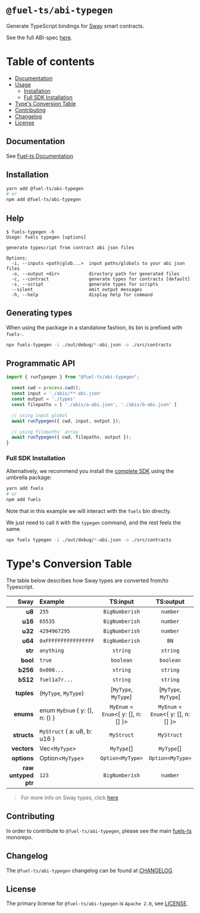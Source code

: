 # `@fuel-ts/abi-typegen`

Generate TypeScript bindings for [Sway](https://github.com/fuellabs/sway) smart contracts.

See the full ABI-spec [here](https://github.com/FuelLabs/fuel-specs/blob/master/src/protocol/abi/json_abi_format.md).

# Table of contents

- [Documentation](#documentation)
- [Usage](#usage)
  - [Installation](#installation)
  - [Full SDK Installation](#full-sdk-installation)
- [Type's Conversion Table](#types-conversion-table)
- [Contributing](#contributing)
- [Changelog](#changelog)
- [License](#license)

## Documentation

See [Fuel-ts Documentation](https://fuellabs.github.io/fuels-ts/packages/fuel-ts-abi-typegen/)

## Installation

```sh
yarn add @fuel-ts/abi-typegen
# or
npm add @fuel-ts/abi-typegen
```

## Help

```console
$ fuels-typegen -h
Usage: fuels typegen [options]

generate typescript from contract abi json files

Options:
  -i, --inputs <path|glob...>  input paths/globals to your abi json files
  -o, --output <dir>           directory path for generated files
  -c, --contract               generate types for contracts [default]
  -s, --script                 generate types for scripts
  --silent                     omit output messages
  -h, --help                   display help for command
```

## Generating types

When using the package in a standalone fashion, its bin is prefixed with `fuels-`.

```sh
npx fuels-typegen -i ./out/debug/*-abi.json -o ./src/contracts
```

## Programmatic API

```ts
import { runTypegen } from "@fuel-ts/abi-typegen";

  const cwd = process.cwd();
  const input = './abis/**-abi.json'
  const output = './types'
  const filepaths = [ './abis/a-abi.json', './abis/b-abi.json' ]

  // using input global
  await runTypegen({ cwd, input, output });

  // using filepaths' array
  await runTypegen({ cwd, filepaths, output });
}
```

### Full SDK Installation

Alternatively, we recommend you install the [complete SDK](https://github.com/FuelLabs/fuels-ts) using the umbrella package:

```sh
yarn add fuels
# or
npm add fuels
```

Note that in this example we will interact with the `fuels` bin directly.

We just need to call it with the `typegen` command, and the rest feels the same.

```sh
npx fuels typegen -i ./out/debug/*-abi.json -o ./src/contracts
```

# Type's Conversion Table

The table below describes how Sway types are converted from/to Typescript.

|                Sway | Example                        |              TS:input               |              TS:output              |
| ------------------: | :----------------------------- | :---------------------------------: | :---------------------------------: |
|              **u8** | `255`                          |           `BigNumberish`            |              `number`               |
|             **u16** | `65535`                        |           `BigNumberish`            |              `number`               |
|             **u32** | `4294967295`                   |           `BigNumberish`            |              `number`               |
|             **u64** | `0xFFFFFFFFFFFFFFFF `          |           `BigNumberish`            |                `BN`                 |
|             **str** | `anything`                     |              `string`               |              `string`               |
|            **bool** | `true`                         |              `boolean`              |              `boolean`              |
|            **b256** | `0x000...`                     |              `string`               |              `string`               |
|            **b512** | `fuel1a7r...`                  |              `string`               |              `string`               |
|          **tuples** | (`MyType`, `MyType`)           |        [`MyType`, `MyType`]         |        [`MyType`, `MyType`]         |
|           **enums** | enum `MyEnum` { y: (), n: () } | `MyEnum` = `Enum`<{ y: [], n: [] }> | `MyEnum` = `Enum`<{ y: [], n: [] }> |
|         **structs** | `MyStruct` { a: u8, b: u16 }   |             `MyStruct`              |             `MyStruct`              |
|         **vectors** | Vec<`MyType`>                  |             `MyType`[]              |             `MyType`[]              |
|         **options** | Option<`MyType`>               |          `Option<MyType>`           |          `Option<MyType>`           |
| **raw untyped ptr** | `123`                          |           `BigNumberish`            |              `number`               |

> For more info on Sway types, click [here](https://fuellabs.github.io/sway/latest/basics/index.html)

## Contributing

In order to contribute to `@fuel-ts/abi-typegen`, please see the main [fuels-ts](https://github.com/FuelLabs/fuels-ts) monorepo.

## Changelog

The `@fuel-ts/abi-typegen` changelog can be found at [CHANGELOG](./CHANGELOG.md).

## License

The primary license for `@fuel-ts/abi-typegen` is `Apache 2.0`, see [LICENSE](./LICENSE).
